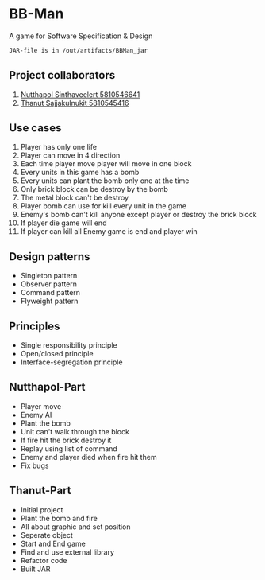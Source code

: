 # **BB-Man**
A game for Software Specification & Design
```sh
JAR-file is in /out/artifacts/BBMan_jar
```

## **Project collaborators**
1. [Nutthapol Sinthaveelert 5810546641](https://github.com/babestvl)
2. [Thanut Sajjakulnukit 5810545416](https://github.com/oatThanut)

## **Use cases**
1. Player has only one life
2. Player can move in 4 direction
3. Each time player move player will move in one block
4. Every units in this game has a bomb
5. Every units can plant the bomb only one at the time
6. Only brick block can be destroy by the bomb
7. The metal block can't be destroy
8. Player bomb can use for kill every unit in the game
9. Enemy's bomb can't kill anyone except player or destroy the brick block
10. If player die game will end
11. If player can kill all Enemy game is end and player win

## **Design patterns**
* Singleton pattern
* Observer pattern
* Command pattern
* Flyweight pattern

## **Principles**
* Single responsibility principle 
* Open/closed principle
* Interface-segregation principle

## **Nutthapol-Part**
* Player move
* Enemy AI
* Plant the bomb
* Unit can't walk through the block
* If fire hit the brick destroy it
* Replay using list of command
* Enemy and player died when fire hit them
* Fix bugs

## **Thanut-Part**
* Initial project
* Plant the bomb and fire
* All about graphic and set position
* Seperate object
* Start and End game
* Find and use external library
* Refactor code
* Built JAR
